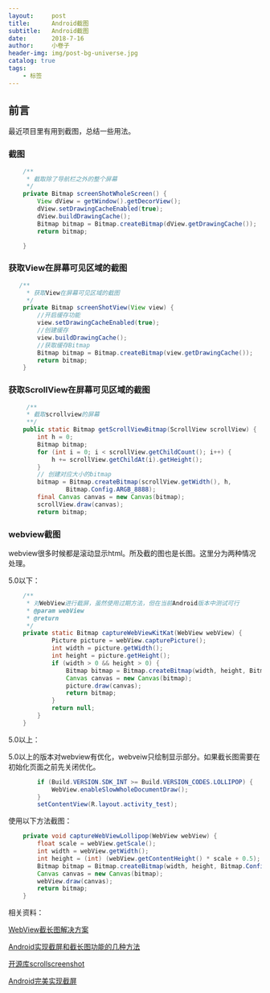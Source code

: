 ```yaml
---
layout:     post  
title:      Android截图
subtitle:   Android截图
date:       2018-7-16
author:     小卷子
header-img: img/post-bg-universe.jpg
catalog: true
tags:
    - 标签
---
```


## 前言

最近项目里有用到截图，总结一些用法。



### 截图

~~~java
 	/**
     * 截取除了导航栏之外的整个屏幕
     */
    private Bitmap screenShotWholeScreen() {
        View dView = getWindow().getDecorView();
        dView.setDrawingCacheEnabled(true);
        dView.buildDrawingCache();
        Bitmap bitmap = Bitmap.createBitmap(dView.getDrawingCache());
        return bitmap;

    }
~~~



### 获取View在屏幕可见区域的截图

~~~java
   /**
     * 获取View在屏幕可见区域的截图
     */
    private Bitmap screenShotView(View view) {
        //开启缓存功能
        view.setDrawingCacheEnabled(true);
        //创建缓存
        view.buildDrawingCache();
        //获取缓存Bitmap
        Bitmap bitmap = Bitmap.createBitmap(view.getDrawingCache());
        return bitmap;
    }
~~~





### 获取ScrollView在屏幕可见区域的截图

~~~java
	 /**
     * 截取scrollview的屏幕
     **/
    public static Bitmap getScrollViewBitmap(ScrollView scrollView) {
        int h = 0;
        Bitmap bitmap;
        for (int i = 0; i < scrollView.getChildCount(); i++) {
            h += scrollView.getChildAt(i).getHeight();
        }
        // 创建对应大小的bitmap
        bitmap = Bitmap.createBitmap(scrollView.getWidth(), h,
                Bitmap.Config.ARGB_8888);
        final Canvas canvas = new Canvas(bitmap);
        scrollView.draw(canvas);
        return bitmap;

~~~



### webview截图

webview很多时候都是滚动显示html。所及截的图也是长图。这里分为两种情况处理。

5.0以下：

~~~java
	/**
     * 对WebView进行截屏，虽然使用过期方法，但在当前Android版本中测试可行
     * @param webView
     * @return
     */
    private static Bitmap captureWebViewKitKat(WebView webView) {
            Picture picture = webView.capturePicture();
            int width = picture.getWidth();
            int height = picture.getHeight();
            if (width > 0 && height > 0) {
                Bitmap bitmap = Bitmap.createBitmap(width, height, Bitmap.Config.RGB_565);
                Canvas canvas = new Canvas(bitmap);
                picture.draw(canvas);
                return bitmap;
            }
            return null;
        }
    }

~~~

5.0以上：

5.0以上的版本对webview有优化，webveiw只绘制显示部分。如果截长图需要在初始化页面之前先关闭优化。

~~~java
		if (Build.VERSION.SDK_INT >= Build.VERSION_CODES.LOLLIPOP) {
            WebView.enableSlowWholeDocumentDraw();
        }
        setContentView(R.layout.activity_test);
~~~

使用以下方法截图：

~~~java
	private void captureWebViewLollipop(WebView webView) {
        float scale = webView.getScale();
        int width = webView.getWidth();
        int height = (int) (webView.getContentHeight() * scale + 0.5);
        Bitmap bitmap = Bitmap.createBitmap(width, height, Bitmap.Config.RGB_565);
        Canvas canvas = new Canvas(bitmap);
        webView.draw(canvas);
        return bitmap;
    }
~~~





相关资料：

[ WebView截长图解决方案](https://www.jianshu.com/p/0faa70e88441)

[Android实现截屏和截长图功能的几种方法](https://blog.csdn.net/vip99521/article/details/79656450)

[开源库scrollscreenshot](https://github.com/PGSSoft/scrollscreenshot)

[Android完美实现截屏](https://blog.csdn.net/weizongwei5/article/details/54312328)